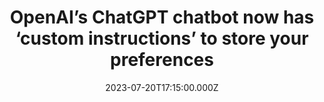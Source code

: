 ---
external: true
url: https://www.theverge.com/2023/7/20/23801520/chatgpt-openai-custom-instructions-chatbot
title: OpenAI’s ChatGPT chatbot now has ‘custom instructions’ to store your preferences
description: OpenAI’s ChatGPT can now do a better job of remembering who you are and what information it needs to know about you every time you start a new chat.
date: 2023-07-20T17:15:00.000Z
icon: https://superb-rose-sheep.faviconkit.com/theverge.com/32
source: The Verge
---